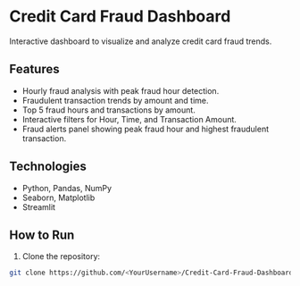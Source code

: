 # Credit Card Fraud Dashboard

Interactive dashboard to visualize and analyze credit card fraud trends.

## Features
- Hourly fraud analysis with peak fraud hour detection.
- Fraudulent transaction trends by amount and time.
- Top 5 fraud hours and transactions by amount.
- Interactive filters for Hour, Time, and Transaction Amount.
- Fraud alerts panel showing peak fraud hour and highest fraudulent transaction.

## Technologies
- Python, Pandas, NumPy
- Seaborn, Matplotlib
- Streamlit

## How to Run
1. Clone the repository:
```bash
git clone https://github.com/<YourUsername>/Credit-Card-Fraud-Dashboard.git
